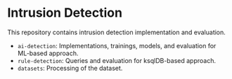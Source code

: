 # Intrusion Detection

This repository contains intrusion detection implementation and evaluation.

- `ai-detection`: Implementations, trainings, models, and evaluation for ML-based approach.
- `rule-detection`: Queries and evaluation for ksqlDB-based approach.
- `datasets`: Processing of the dataset.
